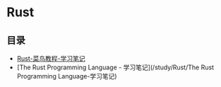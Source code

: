 #  Rust

## 目录

* [Rust-菜鸟教程-学习笔记](/study/Rust/Rust-菜鸟教程-学习笔记)
* [The Rust Programming Language - 学习笔记](/study/Rust/The Rust Programming Language-学习笔记)

